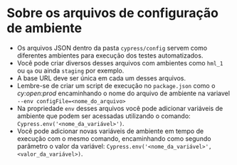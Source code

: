 # Sobre os arquivos de configuração de ambiente

* Os arquivos JSON dentro da pasta `cypress/config` servem como diferentes ambientes para execução dos testes automatizados.
* Você pode criar diversos desses arquivos com ambientes como `hml_1` ou `qa` ou ainda `staging` por exemplo.
* A base URL deve ser única em cada um desses arquivos.
* Lembre-se de criar um script de execução no `package.json` como o *cy:open:prod* encaminhando o nome do arquivo de ambiente na variavel `--env configFile=<nome_do_arquivo>`
* Na propriedade `env` desses arquivos você pode adicionar variáveis de ambiente que podem ser acessadas utilizando o comando: 
`Cypress.env('<nome_da_variável>')`.
* Você pode adicionar novas variáveis de ambiente em tempo de execução com o mesmo comando, encaminhando como segundo parâmetro o valor da variável: `Cypress.env('<nome_da_variável>', <valor_da_variável>)`.